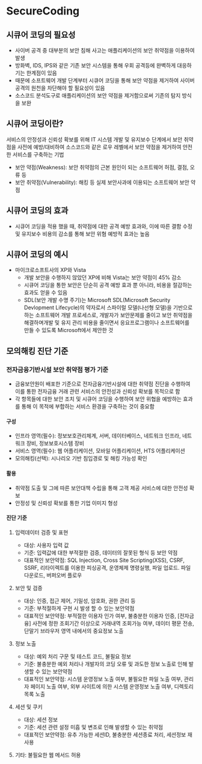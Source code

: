 # SecureCoding
## 시큐어 코딩의 필요성
- 사이버 공격 중 대부분의 보안 침해 사고는 애플리케이션의 보안 취약점을 이용하여 발생
- 방화벽, IDS, IPS와 같은 기존 보안 시스템을 통해 우회 공격등에 완벽하게 대응하기는 한계점이 있음
- 때문에 소프트웨어 개발 단계부터 시큐어 코딩을 통해 보안 약점을 제거하여 사이버공격의 원천을 차단해야 할 필요성이 있음
- 소스코드 분석도구로 애플리케이션의 보안 약점을 제거함으로써 기존의 탐지 방식을 보완

## 시큐어 코딩이란?
서비스의 안정성과 신뢰성 확보를 위해 IT 시스템 개발 및 유지보수 단계에서 보안 취약점을 사전에 예방/대비하여 소스코드와 같은 로우 레벨에서 보안 약점을 제거하여 안전한 서비스를 구축하는 기법
- 보안 약점(Weakness): 보안 취약점의 근본 원인이 되는 소프트웨어 허점, 결점, 오류 등
- 보안 취약점(Vulnerability): 해킹 등 실제 보안사과에 이용되는 소프트웨어 보안 약점

## 시큐어 코딩의 효과
- 시큐어 코딩을 적용 했을 때, 취약점에 대한 공격 예방 효과와, 이에 따른 결함 수정 및 유지보수 비용의 감소를 통해 보안 위혐 예방적 효과는 높음

## 시큐어 코딩의 예시
- 마이크로소프트사의 XP와 Vista
  - 개발 보안을 수행하지 않았던 XP에 비해 Vista는 보안 약점이 45% 감소
  - 시큐어 코딩을 통한 보안은 단순히 공격 예방 효과 뿐 아니라, 비용을 절감하는 효과도 얻을 수 있음
  - SDL(보안 개발 수명 주기)는 Microsoft SDL(Microsoft Security Devlopment Lifecycle)의 약자로서 스파이럴 모델(나선형 모델)을 기반으로 하는 소프트웨어 개발 프로세스로, 개발자가 보안문제를 줄이고 보안 취약점을 해결하며개발 및 유지 관리 비용을 줄이면서 응요프로그램이나 소프트웨어를 만들 수 있도록 Microsoft에서 제안한 것

## 모의해킹 진단 기준
### 전자금융기반시설 보안 취약점 평가 기준
- 금융보안원이 배포한 기준으로 전자금융기반시설에 대한 취약점 진단을 수행하여 이를 통한 전자금융 거래 관련 서비스의 안전성과 신뢰성 확보를 목적으로 함
- 각 항목들에 대한 보안 조치 및 시큐어 코딩을 수행하여 보안 위협을 예방하는 효과를 통해 이 목적에 부합하는 서비스 환경을 구축하는 것이 중요함
#### 구성
- 인프라 영역(필수): 정보보호관리체계, 서버, 데이터베이스, 네트워크 인프라, 네트워크 장비, 정보보호시스템 장비
- 서비스 영역(필수): 웹 어플리케이션, 모바일 어플리케이션, HTS 어플리케이션
- 모의해킹(선택): 시나리오 기반 침입경로 및 해킹 가능성 확인
#### 활용
- 취약점 도출 및 그에 따른 보안대책 수립을 통해 고객 제공 서비스에 대한 안전성 확보
- 안정성 및 신뢰성 확보를 통한 기업 이미지 형성

#### 진단 기준
1. 입력데이터 검증 및 표현
   - 대상: 사용자 입력 값
   - 기준: 입력값에 대한 부적절한 검증, 데이터의 잘못된 형식 등 보안 약점
   - 대표적인 보안약점: SQL Injection, Cross Site Scripting(XSS), CSRF, SSRF, 리타이렉트를 이용한 피싱공격, 운영체제 명령실행, 파일 업로드. 파일 다운로드, 버퍼오버 플로우

2. 보안 및 검증
   - 대상: 인증, 접근 제어, 기밀성, 암호화, 권한 관리 등
   - 기준: 부적절하게 구현 시 발생 할 수 있는 보안약점
   - 대표적인 보안약점: 부적절한 이용자 인가 여부, 불충분한 이용자 인증, [전자금융] 사전에 정한 조회기간 이상으로 거래내역 조회가능 여부, 데이터 평문 전송, 단말기 브라우저 영역 내에서의 중요정보 노출

3. 정보 노출
   - 대상: 예외 처리 구문 및 테스트 코드, 불필요 정보
   - 기준: 불충분한 예외 처리나 개발자의 코딩 오류 및 과도한 정보 노출로 인해 발생할 수 있는 보안약점
   - 대표적인 보안약점: 시스템 운영정보 노출 여부, 불필요한 파일 노출 여부, 관리자 페이지 노출 여부, 외부 사이트에 의한 시스템 운영정보 노출 여부, 디렉토리 목록 노출

4. 세션 및 쿠키
   - 대상: 세션 정보
   - 기준: 세션 관련 설정 미흡 및 변조로 인해 발생할 수 있는 취약점
   - 대표적인 보안약점: 유추 가능한 세션ID, 불충분한 세션종료 처리, 세션정보 재사용

5. 기타: 불필요한 웹 메서드 허용
